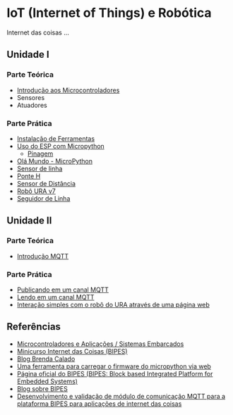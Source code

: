 # IoT (Internet of Things) e Robótica  
Internet das coisas ... 

## Unidade I
### Parte Teórica 
* [Introdução aos Microcontroladores](introducao_microcontroladores.md)
* Sensores 
* Atuadores 

### Parte Prática 
* [Instalação de Ferramentas](instalacao_ambiente.md) 
* [Uso do ESP com Micropython](introducao_esp.md)
  * [Pinagem](pinos_placas.md) 
* [Olá Mundo - MicroPython](hello_world_micropython.md)
* [Sensor de linha](https://github.com/Natalnet/lib_ura_esp/blob/master/ESP32/LineSensor/README.md) 
* [Ponte H](https://github.com/Natalnet/lib_ura_esp/tree/master/ESP32/L9110)
* [Sensor de Distância](https://github.com/Natalnet/lib_ura_esp/tree/master/ESP32/UltrasonicSensor) 
* [Robô URA v7](https://github.com/Natalnet/URA3D/blob/master/URA7.md) 
* [Seguidor de Linha](https://github.com/Natalnet/lib_ura_esp/tree/master/ESP32/LineFollower)

## Unidade II 
### Parte Teórica 
* [Introdução MQTT](mqtt.md)

### Parte Prática 
* [Publicando em um canal MQTT](https://github.com/Natalnet/lib_ura_esp/tree/master/ESP32/MQTTPublish)
* [Lendo em um canal MQTT](https://github.com/Natalnet/lib_ura_esp/tree/master/ESP32/MQTTSubscribe)
* [Interação simples com o robô do URA através de uma página web](https://github.com/Natalnet/lib_ura_esp/tree/master/ESP32/MQTTBasicControl) 

## Referências 
* [Microcontroladores e Aplicações / Sistemas Embarcados](https://rafaelaroca.wordpress.com/courses/microcontroladores/)
* [Minicurso Internet das Coisas (BIPES)](https://www.youtube.com/watch?v=Uukyi7r1HRY)
* [Blog Brenda Calado](https://brendacq.medium.com/)
* [Uma ferramenta para carregar o firmware  do micropython via web](https://github.com/rafaelaroca/Adafruit_WebSerial_ESPTool)
* [Página oficial do BIPES (BIPES: Block based Integrated Platform for Embedded Systems)](https://bipes.net.br/wp/)
* [Blog sobre BIPES](https://rafaelaroca.wordpress.com/?s=bipes)
* [Desenvolvimento e validação de módulo de comunicação MQTT para a plataforma BIPES para aplicações de internet das coisas](https://repositorio.ufscar.br/handle/ufscar/13656)

